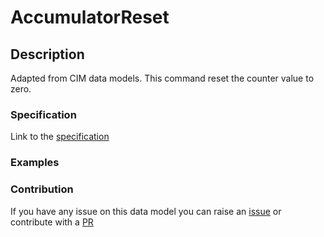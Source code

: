 # AccumulatorReset

## Description 

Adapted from CIM data models. This command reset the counter value to zero.
### Specification

Link to the [specification](https://smart-data-models.github.io/dataModel.EnergyCIM/AccumulatorReset/doc/spec.md)
### Examples
### Contribution

 If you have any issue on this data model you can raise an [issue](https://github.com/smart-data-models/dataModel.EnergyCIM/issues)  or contribute with a [PR](https://github.com/smart-data-models/dataModel.EnergyCIM/pulls)
